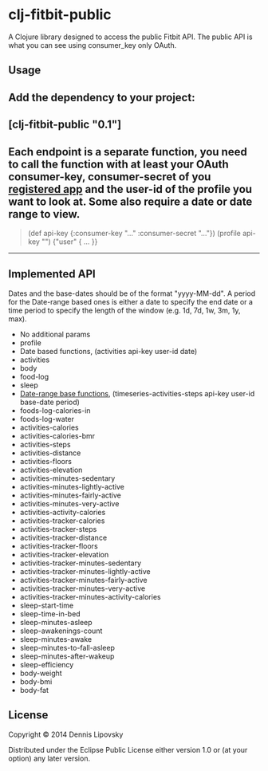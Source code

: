 # clj-fitbit-public

A Clojure library designed to access the public Fitbit API. The public API is what you can see using consumer_key only OAuth.

## Usage

Add the dependency to your project:
---
[clj-fitbit-public "0.1"]
---

Each endpoint is a separate function, you need to call the function with at least your OAuth consumer-key, consumer-secret of you [registered app][1] and the user-id of the profile you want to look at. Some also require a date or date range to view.
---
> (def api-key {:consumer-key "..." :consumer-secret "..."})
> (profile api-key "<user-id>")
{"user" { ... }}
---

[1]: http://dev.fitbit.com/

## Implemented API

Dates and the base-dates should be of the format "yyyy-MM-dd". A period for the Date-range based ones is either a date to specify the end date or a time period to specify the length of the window (e.g. 1d, 7d, 1w, 3m, 1y, max).

* No additional params
 * profile
* Date based functions, (activities api-key user-id date)
 * activities
 * body
 * food-log
 * sleep
* [Date-range base functions][2], (timeseries-activities-steps api-key user-id base-date period)
 * foods-log-calories-in
 * foods-log-water
 * activities-calories
 * activities-calories-bmr
 * activities-steps
 * activities-distance
 * activities-floors
 * activities-elevation
 * activities-minutes-sedentary
 * activities-minutes-lightly-active
 * activities-minutes-fairly-active
 * activities-minutes-very-active
 * activities-activity-calories
 * activities-tracker-calories
 * activities-tracker-steps
 * activities-tracker-distance
 * activities-tracker-floors
 * activities-tracker-elevation
 * activities-tracker-minutes-sedentary
 * activities-tracker-minutes-lightly-active
 * activities-tracker-minutes-fairly-active
 * activities-tracker-minutes-very-active
 * activities-tracker-minutes-activity-calories
 * sleep-start-time
 * sleep-time-in-bed
 * sleep-minutes-asleep
 * sleep-awakenings-count
 * sleep-minutes-awake
 * sleep-minutes-to-fall-asleep
 * sleep-minutes-after-wakeup
 * sleep-efficiency
 * body-weight
 * body-bmi
 * body-fat

[2]: https://wiki.fitbit.com/display/API/API-Get-Time-Series

## License

Copyright © 2014 Dennis Lipovsky

Distributed under the Eclipse Public License either version 1.0 or (at
your option) any later version.
